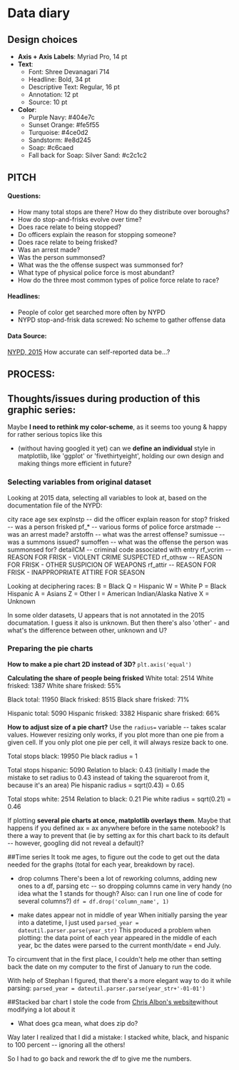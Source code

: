 # Data diary

## Design choices
* **Axis + Axis Labels**: Myriad Pro, 14 pt
* **Text**:
  * Font: Shree Devanagari 714
  * Headline: Bold, 34 pt
  * Descriptive Text: Regular, 16 pt
  * Annotation: 12 pt
  * Source: 10 pt
* **Color**:
  * Purple Navy: #404e7c
  * Sunset Orange: #fe5f55
  * Turquoise: #4ce0d2
  * Sandstorm: #e8d245
  * Soap: #c6caed
  * Fall back for Soap: Silver Sand: #c2c1c2

## PITCH

#### Questions:
* How many total stops are there? How do they distribute over boroughs?
* How do stop-and-frisks evolve over time?
* Does race relate to being stopped?
* Do officers explain the reason for stopping someone?
* Does race relate to being frisked?
* Was an arrest made?
* Was the person summonsed?
* What was the the offense suspect was summonsed for?
* What type of physical police force is most abundant?
* How do the three most common types of police force relate to race?

#### Headlines:
* People of color get searched more often by NYPD
* NYPD stop-and-frisk data screwed: No scheme to gather offense data

#### Data Source:
[NYPD, 2015](http://www.nyc.gov/html/nypd/html/analysis_and_planning/stop_question_and_frisk_report.shtml) How accurate can self-reported data be...?

## PROCESS:

## Thoughts/issues during production of this graphic series:

Maybe **I need to rethink my color-scheme**, as it seems too young & happy for rather serious topics like this

* (without having googled it yet) can we **define an individual** style in matplotlib, like 'ggplot' or 'fivethirtyeight', holding our own design and making things more efficient in future?

### Selecting variables from original dataset
Looking at 2015 data, selecting all variables to look at, based on the documentation file of the NYPD:

city
race
age
sex
explnstp -- did the officer explain reason for stop?
frisked -- was a person frisked
pf_* -- various forms of police force
arstmade -- was an arrest made?
arstoffn -- what was the arrest offense?
sumissue -- was a summons issued?
sumoffen -- what was the offense the person was summonsed for?
detailCM -- criminal code associated with entry
rf_vcrim -- REASON FOR FRISK - VIOLENT CRIME SUSPECTED
rf_othsw -- REASON FOR FRISK - OTHER SUSPICION OF WEAPONS
rf_attir -- REASON FOR FRISK - INAPPROPRIATE ATTIRE FOR SEASON

Looking at deciphering races:
B = Black
Q = Hispanic
W = White
P = Black Hispanic
A = Asians
Z = Other
I = American Indian/Alaska Native
X = Unknown

In some older datasets, U appears that is not annotated in the 2015 documatation. I guess it also is unknown. But then there's also 'other' - and what's the difference between other, unknown and U?


### Preparing the pie charts
**How to make a pie chart 2D instead of 3D?**
`plt.axis('equal')`

**Calculating the share of people being frisked**
White total: 2514
White frisked: 1387
White share frisked: 55%

Black total: 11950
Black frisked: 8515
Black share frisked: 71%

Hispanic total: 5090
Hispanic frisked: 3382
Hispanic share frisked: 66%

**How to adjust size of a pie chart?**
Use the `radius=` variable -- takes scalar values. However resizing only works, if you plot more than one pie from a given cell. If you only plot one pie per cell, it will always resize back to one.

Total stops black: 19950
Pie black radius = 1

Total stops hispanic: 5090
Relation to black: 0.43
(initially I made the mistake to set radius to 0.43
  instead of taking the squareroot from it, because it's an area)
Pie hispanic radius = sqrt(0.43) = 0.65

Total stops white: 2514
Relation to black: 0.21
Pie white radius = sqrt(0.21) = 0.46

If plotting **several pie charts at once, matplotlib overlays them**. Maybe that happens if you defined ax = ax anywhere before in the same notebook? Is there a way to prevent that (ie by setting ax for this chart back to its default -- however, googling did not reveal a default)?

##Time series
It took me ages, to figure out the code to get out the data needed for the graphs (total for each year, breakdown by race).

- drop columns
There's been a lot of reworking columns, adding new ones to a df, parsing etc -- so dropping columns came in very handy (no idea what the 1 stands for though? Also: can I run one line of code for several columns?)
`df = df.drop('column_name', 1)`

- make dates appear not in middle of year
When initially parsing the year into a datetime, I just used
`parsed_year = dateutil.parser.parse(year_str)`
This produced a problem when plotting: the data point of each year appeared in the middle of each year, bc the dates were parsed to the current month/date = end July.

To circumvent that in the first place, I couldn't help me other than setting back the date on my computer to the first of January to run the code.

With help of Stephan I figured, that there's a more elegant way to do it while parsing:
`parsed_year = dateutil.parser.parse(year_str+'-01-01')`

##Stacked bar chart
I stole the code from [Chris Albon's website](http://chrisalbon.com/python/matplotlib_percentage_stacked_bar_plot.html)without modifying a lot about it
* What does gca mean, what does zip do?

Way later I realized that I did a mistake: I stacked white, black, and hispanic to 100 percent -- ignoring all the others!

So I had to go back and rework the df to give me the numbers.
